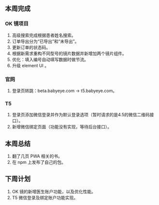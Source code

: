 ## 本周完成

### OK 镜项目

1. 高级搜索完成根据患者姓名搜索。
2. 订单导出分为“已导出”和“未导出”。
3. 更新订单的状态码。
4. 根据新需求重构不同型号的镜片数据并新增加两个镜片组件。
5. 优化：填入编号自动填写数据时做节流。
6. 升级 element UI 。

### 官网

1. 登录页转跳：beta.babyeye.com -> t5.babyeye.com。

### T5

1. 登录页添加微信登录并作为默认登录选项（暂时请求的是4.5的微信二维码接口）。
2. 新增微信绑定页面（功能没有实现，等待后台接口）。

## 本周总结

1. 翻了几页 PWA 相关的书。
2. 在 npm 上发布了自己的包。

## 下周计划

1. OK 镜的新增医生账户功能，以及优化性能。
2. T5 微信登录及绑定账户功能实现。